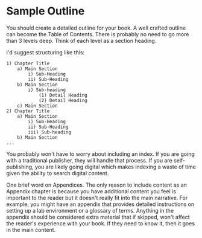 # Sample Outline

You should create a detailed outline for your book. A well crafted outline can become the Table of Contents. There is probably no need to go more than 3 levels deep. Think of each level as a section heading.

I'd suggest structuring like this:

```text
1) Chapter Title
    a) Main Section
        i) Sub-Heading
        ii) Sub-Heading
    b) Main Section
        i) Sub-heading
            (1) Detail Heading
            (2) Detail Heading
    c) Main Section
2) Chapter Title
    a) Main Section
        i) Sub-Heading
        ii) Sub-Heading
        iii) Sub-heading
    b) Main Section
...
```

You probably won't have to worry about including an index. If you are going with a traditional publisher, they will handle that process. If you are self-publishing, you are likely going digital which makes indexing a waste of time given the ability to search digital content.

One brief word on Appendices. The only reason to include content as an Appendix chapter is because you have additional content you feel is important to the reader but it doesn't really fit into the main narrative. For example, you might have an appendix that provides detailed instructions on setting up a lab environment or a glossary of terms. Anything in the appendix should be considered extra material that if skipped, won't affect the reader's experience with your book. If they need to know it, then it goes in the main content.
